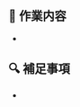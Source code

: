 <!-- for GitHub Copilot review rule -->
<!--
## Copilot 自動レビュー期待事項

### コメントルール
- 必ず日本語でコメントしてください。

### レビュー観点
-  [レビュー観点ガイド](docs/review_guide.md) を参照してください。

### 接頭辞
レビュー時には以下の prefix (接頭辞) を利用してください。

-  [must] 必須修正 (マージ前に対応)
-  [imo] 意見/好み (任意)
-  [nits] 細かい指摘 (任意)
-  [ask] 質問 (理解確認)
-  [fyi] 参考情報
-  [sec] セキュリティ関連
-  [perf] パフォーマンス関連
-  [test] テスト関連
-  [docs] ドキュメント関連
-  [ux] 利便性/アクセシビリティ
-->
<!-- for GitHub Copilot review rule -->


## 📝 作業内容

- 


## 🔍 補足事項

- 

